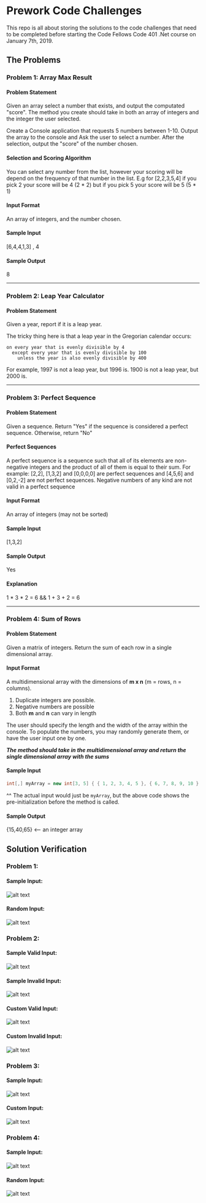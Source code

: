 # Prework Code Challenges

This repo is all about storing the solutions to the code challenges that need to be completed before starting the Code Fellows Code 401 .Net course on January 7th, 2019.

## The Problems
### Problem 1: Array Max Result

#### Problem Statement
Given an array select a number that exists, and output the computated "score". The method you create should take in
both an array of integers and the integer the user selected.

Create a Console application that requests 5 numbers between 1-10. Output the array to the console and Ask the user to
select a number. After the selection, output the "score" of the number chosen.

#### Selection and Scoring Algorithm
You can select any number from the list, however your scoring will be depend on the frequency of that number in the list. 
E.g for [2,2,3,5,4] if you pick 2 your score will be 4 (2 * 2) but if you pick 5 your score will be 5 (5 * 1)

#### Input Format
An array of integers, and the number chosen.

#### Sample Input
[6,4,4,1,3] , 4

#### Sample Output
8


<hr />

### Problem 2: Leap Year Calculator

#### Problem Statement
Given a year, report if it is a leap year.

The tricky thing here is that a leap year in the Gregorian calendar occurs:

```
on every year that is evenly divisible by 4
  except every year that is evenly divisible by 100
    unless the year is also evenly divisible by 400

```

For example, 1997 is not a leap year, but 1996 is. 1900 is not a leap year, but 2000 is.



<hr />

### Problem 3: Perfect Sequence

#### Problem Statement
Given a sequence. Return "Yes" if the sequence is considered a perfect sequence. Otherwise, return "No"

#### Perfect Sequences
A perfect sequence is a sequence such that all of its elements are non-negative integers and the product of all of them is equal to their sum. 
For example: [2,2], [1,3,2] and [0,0,0,0] are perfect sequences and [4,5,6] and [0,2,-2] are not perfect sequences. Negative numbers of any kind are not valid in 
a perfect sequence

#### Input Format
An array of integers (may not be sorted)

#### Sample Input
[1,3,2]

#### Sample Output
Yes

#### Explanation
1 * 3 * 2 = 6 && 1 + 3 + 2 = 6


<hr />

### Problem 4: Sum of Rows

#### Problem Statement
Given a matrix of integers. Return the sum of each row in a single dimensional array. 

#### Input Format
A multidimensional array with the dimensions of **m x n** (m = rows, n = columns).

1. Duplicate integers are possible.
2. Negative numbers are possible
3. Both **m** and **n** can vary in length

The user should specify the length and the width of the array within the console. To populate the numbers, you may randomly generate them, or have the user input one by one.

***The method should take in the multidimensional array and return the single dimensional array with the sums***

#### Sample Input
```csharp
int[,] myArray = new int[3, 5] { { 1, 2, 3, 4, 5 }, { 6, 7, 8, 9, 10 }, { 11, 12, 13, 14, 15 } };
```

^^ The actual input would just be `myArray`, but the above code shows the pre-initialization before the method is called. 

#### Sample Output

{15,40,65} <-- an integer array


## Solution Verification
### Problem 1:
#### Sample Input:
![alt text](https://github.com/CClemensJr/Prework-CodeChallenges/blob/master/solution-images/array_max_result_sample_input.PNG?raw=true "Sample Input")
#### Random Input:
![alt text](https://github.com/CClemensJr/Prework-CodeChallenges/blob/master/solution-images/array_max_result_random_input.PNG?raw=true "Random Input")

### Problem 2:
#### Sample Valid Input:
![alt text](https://github.com/CClemensJr/Prework-CodeChallenges/blob/master/solution-images/leap_year_calculator_sample_valid_input.PNG?raw=true "Sample Valid Input")
#### Sample Invalid Input:
![alt text](https://github.com/CClemensJr/Prework-CodeChallenges/blob/master/solution-images/leap_year_calculator_sample_invalid_input.PNG?raw=true "Sample Invalid Input")
#### Custom Valid Input:
![alt text](https://github.com/CClemensJr/Prework-CodeChallenges/blob/master/solution-images/leap_year_calculator_custom_valid_input.PNG?raw=true "Custom Valid Input")
#### Custom Invalid Input:
![alt text](https://github.com/CClemensJr/Prework-CodeChallenges/blob/master/solution-images/leap_year_calculator_custom_invalid_input.PNG?raw=true "Custom Invalid Input")

### Problem 3:
#### Sample Input:
![alt text](https://github.com/CClemensJr/Prework-CodeChallenges/blob/master/solution-images/perfect_sequence_sample_valid_input.PNG?raw=true "Sample Input")
#### Custom Input:
![alt text](https://github.com/CClemensJr/Prework-CodeChallenges/blob/master/solution-images/perfect_sequence_custom_invalid_input.PNG?raw=true "Custom Input")

### Problem 4:
#### Sample Input:
![alt text](https://github.com/CClemensJr/Prework-CodeChallenges/blob/master/solution-images/sum_of_rows_sample_input.PNG?raw=true "Sample Input.")
#### Random Input:
![alt text](https://github.com/CClemensJr/Prework-CodeChallenges/blob/master/solution-images/sum_of_rows_random_input.PNG?raw=true "Random Input.")




